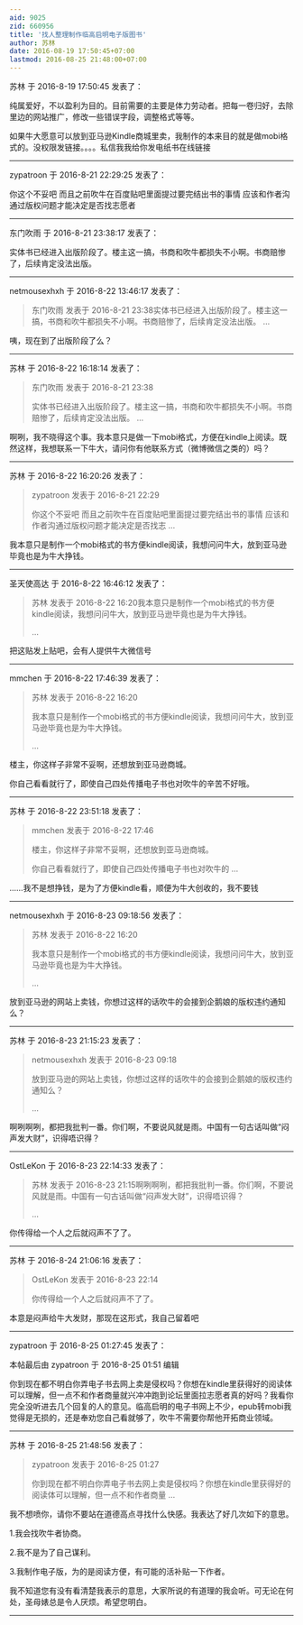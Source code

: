 ```yaml
---
aid: 9025
zid: 660956
title: '找人整理制作临高启明电子版图书'
author: 苏林
date: 2016-08-19 17:50:45+07:00
lastmod: 2016-08-25 21:48:00+07:00
---
```


苏林 于 2016-8-19 17:50:45 发表了：

纯属爱好，不以盈利为目的。目前需要的主要是体力劳动者。把每一卷归好，去除里边的网站推广，修改一些错误字段，调整格式等等。

如果牛大愿意可以放到亚马逊Kindle商城里卖，我制作的本来目的就是做mobi格式的。没权限发链接。。。。私信我我给你发电纸书在线链接

---------

zypatroon 于 2016-8-21 22:29:25 发表了：

你这个不妥吧 而且之前吹牛在百度贴吧里面提过要完结出书的事情 应该和作者沟通过版权问题才能决定是否找志愿者

---------

东门吹雨 于 2016-8-21 23:38:17 发表了：

实体书已经进入出版阶段了。楼主这一搞，书商和吹牛都损失不小啊。书商赔惨了，后续肯定没法出版。

---------

netmousexhxh 于 2016-8-22 13:46:17 发表了：

> 东门吹雨 发表于 2016-8-21 23:38实体书已经进入出版阶段了。楼主这一搞，书商和吹牛都损失不小啊。书商赔惨了，后续肯定没法出版。 ...



咦，现在到了出版阶段了么？

---------

苏林 于 2016-8-22 16:18:14 发表了：

> 东门吹雨 发表于 2016-8-21 23:38
> 
> 实体书已经进入出版阶段了。楼主这一搞，书商和吹牛都损失不小啊。书商赔惨了，后续肯定没法出版。 ...



啊咧，我不晓得这个事。我本意只是做一下mobi格式，方便在kindle上阅读。既然这样，我想联系一下牛大，请问你有他联系方式（微博微信之类的）吗？

---------

苏林 于 2016-8-22 16:20:26 发表了：

> zypatroon 发表于 2016-8-21 22:29
> 
> 你这个不妥吧 而且之前吹牛在百度贴吧里面提过要完结出书的事情 应该和作者沟通过版权问题才能决定是否找志 ...



我本意只是制作一个mobi格式的书方便kindle阅读，我想问问牛大，放到亚马逊毕竟也是为牛大挣钱。

---------

圣天使高达 于 2016-8-22 16:46:12 发表了：

> 苏林 发表于 2016-8-22 16:20我本意只是制作一个mobi格式的书方便kindle阅读，我想问问牛大，放到亚马逊毕竟也是为牛大挣钱。
> 
> ...



把这贴发上贴吧，会有人提供牛大微信号

---------

mmchen 于 2016-8-22 17:46:39 发表了：

> 苏林 发表于 2016-8-22 16:20
> 
> 我本意只是制作一个mobi格式的书方便kindle阅读，我想问问牛大，放到亚马逊毕竟也是为牛大挣钱。
> 
> ...



楼主，你这样子非常不妥啊，还想放到亚马逊商城。

你自己看看就行了，即使自己四处传播电子书也对吹牛的辛苦不好哦。

---------

苏林 于 2016-8-22 23:51:18 发表了：

> mmchen 发表于 2016-8-22 17:46
> 
> 楼主，你这样子非常不妥啊，还想放到亚马逊商城。
> 
> 你自己看看就行了，即使自己四处传播电子书也对吹牛的 ...



……我不是想挣钱，是为了方便kindle看，顺便为牛大创收的，我不要钱

---------

netmousexhxh 于 2016-8-23 09:18:56 发表了：

> 苏林 发表于 2016-8-22 16:20
> 
> 我本意只是制作一个mobi格式的书方便kindle阅读，我想问问牛大，放到亚马逊毕竟也是为牛大挣钱。
> 
> ...



放到亚马逊的网站上卖钱，你想过这样的话吹牛的会接到企鹅娘的版权违约通知么？

---------

苏林 于 2016-8-23 21:15:23 发表了：

> netmousexhxh 发表于 2016-8-23 09:18
> 
> 放到亚马逊的网站上卖钱，你想过这样的话吹牛的会接到企鹅娘的版权违约通知么？
> 
> ...



啊咧啊咧，都把我批判一番。你们啊，不要说风就是雨。中国有一句古话叫做“闷声发大财”，识得唔识得？

---------

OstLeKon 于 2016-8-23 22:14:33 发表了：

> 苏林 发表于 2016-8-23 21:15啊咧啊咧，都把我批判一番。你们啊，不要说风就是雨。中国有一句古话叫做“闷声发大财”，识得唔识得？
> 
> ...



你传得给一个人之后就闷声不了了。

---------

苏林 于 2016-8-24 21:06:16 发表了：

> OstLeKon 发表于 2016-8-23 22:14
> 
> 你传得给一个人之后就闷声不了了。



本意是闷声给牛大发财，那现在这形式，我自己留着吧

---------

zypatroon 于 2016-8-25 01:27:45 发表了：

本帖最后由 zypatroon 于 2016-8-25 01:51 编辑 

你到现在都不明白你弄电子书去网上卖是侵权吗？你想在kindle里获得好的阅读体可以理解，但一点不和作者商量就兴冲冲跑到论坛里面拉志愿者真的好吗？我看你完全没听进去几个回复的人的意见。临高启明的电子书网上不少，epub转mobi我觉得是无损的，还是奉劝您自己看就够了，吹牛不需要你帮他开拓商业领域。

---------

苏林 于 2016-8-25 21:48:56 发表了：

> zypatroon 发表于 2016-8-25 01:27
> 
> 你到现在都不明白你弄电子书去网上卖是侵权吗？你想在kindle里获得好的阅读体可以理解，但一点不和作者商量 ...



我不想喷你，请你不要站在道德高点寻找什么快感。我表达了好几次如下的意思。

1.我会找吹牛者协商。

2.我不是为了自己谋利。

3.我制作电子版，为的是阅读方便，有可能的活补贴一下作者。

我不知道您有没有看清楚我表示的意思，大家所说的有道理的我会听。可无论在何处，圣母婊总是令人厌烦。希望您明白。

---------

